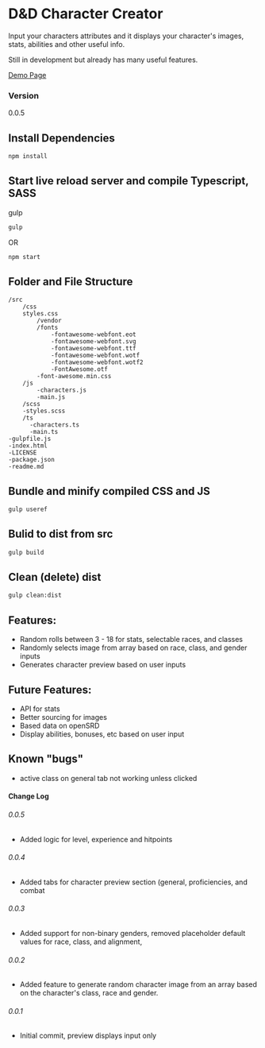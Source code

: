 # D&D Character Creator

Input your characters attributes and it displays your character's images, stats, abilities and other useful info.

Still in development but already has many useful features.

[Demo Page](https://jbratcher.github.io/dnd_char_creator/)

### Version

0.0.5

## Install Dependencies

```bash
npm install
```

## Start live reload server and compile Typescript, SASS

gulp

```bash
gulp
```
OR

```bash
npm start
```

## Folder and File Structure

```
/src
    /css
    styles.css
        /vendor
        /fonts
            -fontawesome-webfont.eot
            -fontawesome-webfont.svg
            -fontawesome-webfont.ttf
            -fontawesome-webfont.wotf
            -fontawesome-webfont.wotf2
            -FontAwesome.otf
        -font-awesome.min.css
    /js
        -characters.js
        -main.js
    /scss
    -styles.scss
    /ts
      -characters.ts
      -main.ts
-gulpfile.js
-index.html
-LICENSE
-package.json
-readme.md
```

## Bundle and minify compiled CSS and JS

```bash
gulp useref
```

## Bulid to dist from src

```bash
gulp build
```
## Clean (delete) dist

```bash
gulp clean:dist
```

## Features:

* Random rolls between 3 - 18 for stats, selectable races, and classes
* Randomly selects image from array based on race, class, and gender inputs
* Generates character preview based on user inputs

## Future Features:

* API for stats
* Better sourcing for images
* Based data on openSRD
* Display abilities, bonuses, etc based on user input

## Known "bugs"

* active class on general tab not working unless clicked

#### Change Log

###### 0.0.5

* Added logic for level, experience and hitpoints 


###### 0.0.4

* Added tabs for character preview section (general, proficiencies, and combat 

###### 0.0.3

* Added support for non-binary genders, removed placeholder default values for race, class, and alignment, 

###### 0.0.2

* Added feature to generate random character image from an array based on the character's class, race and gender.

###### 0.0.1

* Initial commit, preview displays input only

